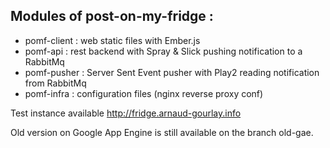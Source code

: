 ## Modules of post-on-my-fridge :

* pomf-client : web static files with Ember.js
* pomf-api    : rest backend with Spray & Slick pushing notification to a RabbitMq
* pomf-pusher : Server Sent Event pusher with Play2 reading notification from RabbitMq
* pomf-infra  : configuration files (nginx reverse proxy conf)

Test instance available http://fridge.arnaud-gourlay.info

Old version on Google App Engine is still available on the branch old-gae.
 
